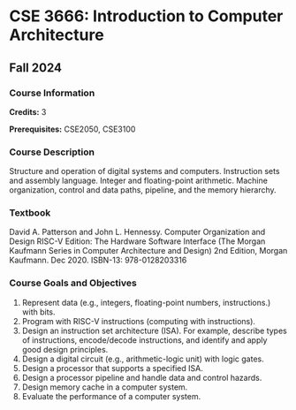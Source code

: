 # CSE 3666: Introduction to Computer Architecture

## Fall 2024

### Course Information

**Credits:** 3

**Prerequisites:** CSE2050, CSE3100

### Course Description

Structure and operation of digital systems and computers. Instruction sets and assembly language. Integer and floating-point arithmetic. Machine organization, control and data paths, pipeline, and the memory hierarchy. 

### Textbook

David A. Patterson and John L. Hennessy. Computer Organization and Design RISC-V Edition: The Hardware Software Interface (The Morgan Kaufmann Series in Computer Architecture and Design) 2nd Edition, Morgan Kaufmann. Dec 2020. ISBN-13: 978-0128203316

### Course Goals and Objectives

1. Represent data (e.g., integers, floating-point numbers, instructions.) with bits.
2. Program with RISC-V instructions (computing with instructions).
3. Design an instruction set architecture (ISA). For example, describe types of instructions, encode/decode instructions, and identify and apply good design principles.
4. Design a digital circuit (e.g., arithmetic-logic unit) with logic gates.
5. Design a processor that supports a specified ISA.
6. Design a processor pipeline and handle data and control hazards.
7. Design memory cache in a computer system.
8. Evaluate the performance of a computer system.


